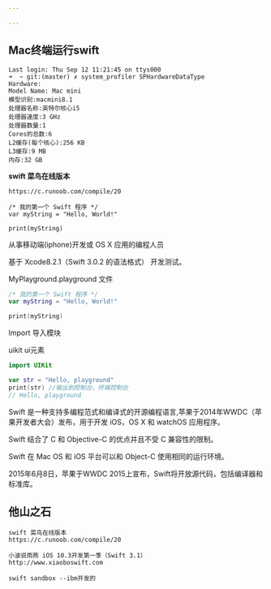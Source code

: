 ```yaml
---

---
```










## Mac终端运行swift

```
Last login: Thu Sep 12 11:21:45 on ttys000
➜  ~ git:(master) ✗ system_profiler SPHardwareDataType
Hardware:
Model Name: Mac mini
模型识别:macmini8.1
处理器名称:英特尔核心i5
处理器速度:3 GHz
处理器数量:1
Cores的总数:6
L2缓存(每个核心):256 KB
L3缓存:9 MB
内存:32 GB

```





**swift 菜鸟在线版本**

```
https://c.runoob.com/compile/20

/* 我的第一个 Swift 程序 */
var myString = "Hello, World!"

print(myString)
```



从事移动端(iphone)开发或 OS X 应用的编程人员

基于 Xcode8.2.1（Swift 3.0.2 的语法格式） 开发测试。



MyPlayground.playground 文件

```swift
/* 我的第一个 Swift 程序 */
var myString = "Hello, World!"

print(myString)
```

Import   导入模块

uikit ui元素

```swift
import UIKit

var str = "Hello, playground"
print(str) //输出到控制台，终端控制台
// Hello, playground
```







Swift 是一种支持多编程范式和编译式的开源编程语言,苹果于2014年WWDC（苹果开发者大会）发布，用于开发 iOS，OS X 和 watchOS 应用程序。

Swift 结合了 C 和 Objective-C 的优点并且不受 C 兼容性的限制。

Swift 在 Mac OS 和 iOS 平台可以和 Object-C 使用相同的运行环境。

2015年6月8日，苹果于WWDC 2015上宣布，Swift将开放源代码，包括编译器和标准库。







## 他山之石

```
swift 菜鸟在线版本
https://c.runoob.com/compile/20

小波说雨燕 iOS 10.3开发第一季（Swift 3.1）
http://www.xiaoboswift.com

swift sandbox --ibm开发的
```

## 